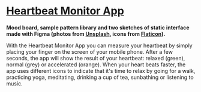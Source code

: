 # <a href="https://github.com/jelena-rota/ui-design/blob/main/Heartbeat_Monitor_App_for_Freelancers_UI_Design_Project.pdf">Heartbeat Monitor App</a>

**Mood board, sample pattern library and two sketches of static interface made with Figma (photos from <a href="https://unsplash.com">Unsplash</a>, icons from <a href="https://flaticon.com">Flaticon</a>).**

With the Heartbeat Monitor App you can measure your heartbeat by simply placing your finger on the screen of your mobile phone. After a few seconds, the app will show the result of your heartbeat: relaxed (green), normal (grey) or accelerated (orange). When your heart beats faster, the app uses different icons to indicate that it's time to relax by going for a walk, practicing yoga, meditating, drinking a cup of tea, sunbathing or listening to music.
